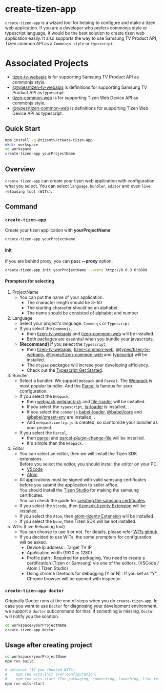 # create-tizen-app

`create-tizen-app` is a wizard tool for helping to configure and make a tizen web application.
If you are a developer who prefers commonjs style or typescript language, It would be the best solution to craete tizen web application easily.
It also supports the way to use Samsung TV Product API, Tizen common API as a `Commonjs style` or `typescript`.

# Associated Projects

-   [tizen-tv-webapis](https://github.com/Samsung/tizentv-webapis) is for supporting Samsung TV Product API as commonjs style.
-   [@types/tizen-tv-webapis](#) is definitions for supporting Samsung TV Product API as typescript.
-   [tizen-common-web](https://github.com/Samsung/tizen-common-web) is for supporting Tizen Web Device API as commonjs style.
-   [@types/tizen-common-web](https://www.npmjs.com/package/@types/tizen-common-web) is definitions for supporting Tizen Web Device API as typescript.

## Quick Start

```sh
npm install -g @tizentv/create-tizen-app
mkdir workspace
cd workspace
create-tizen-app yourProjectName
```

## Overview

`create-tizen-app` can create your tizen web application with configuration what you select.
You can select `language`, `bundler`, `editor` and even `live reloading tool (WITs)`.

## Command

### `create-tizen-app`

Create your tizen application with **yourProjectName**

```sh
create-tizen-app yourProjectName
```

#### init

if you are behind proxy, you can pass **--proxy** option.

```sh
create-tizen-app init yourProjectName --proxy http://0.0.0.0:8080
```

#### Prompters for selecting

1. ProjectName
    - You can put the name of your application.
        - The character length should be 3~50
        - The starting character should be an alphabet
        - The name should be consisted of alphabet and number
2. Language
    - Select your project's language. `Commonjs` or `Typescript`.
    - If you select the `Commonjs`,
        - then [tizen-tv-webapis](https://www.npmjs.com/package/tizen-tv-webapis) and [tizen-common-web](https://www.npmjs.com/package/tizen-common-web) will be installed.
        - Both packages are essential when you bundle your javascripts.
    - **[Recommand]** If you select the `Typescript`,
        - then [tizen-tv-webapis](https://www.npmjs.com/package/tizen-tv-webapis), [tizen-common-web](https://www.npmjs.com/package/tizen-common-web), [@types/tizen-tv-webapis](https://www.npmjs.com/package/@types/tizen-tv-webapis), [@types/tizen-common-web](https://www.npmjs.com/package/@types/tizen-common-web) and [typescript](https://www.npmjs.com/package/typescript) will be installed.
        - The `@types` packages will increse your developing efficiency.
        - Check out the [Typescript Get Started](https://www.typescriptlang.org/docs/handbook/typescript-from-scratch.html).
3. Bundler
    - Select a bundler. We support `Webpack` and `Parcel`. The [Webpack](https://webpack.js.org/) is most popular bundler. And the [Parcel](https://parceljs.org/) is famous for zero configuration.
    - If you select the `Webpack`,
        - then [webpack](https://www.npmjs.com/package/webpack),[webpack-cli](https://www.npmjs.com/package/webpack-cli) and [file-loader](https://www.npmjs.com/package/file-loader) will be installed.
        - If you select the `typescript`, [ts-loader](https://www.npmjs.com/package/ts-loader) is installed, .
        - If you select the `commonjs` [babel-loader](https://www.npmjs.com/package/babel-loader), [@babel/core](https://www.npmjs.com/package/@babel/core) and [@babel/preset-env](https://www.npmjs.com/package/@babel/preset-env) are installed, .
        - And `webpack.config.js` is created, so cumtomize your bundler as your project.
    - If you select the `Parcel`,
        - then [parcel](https://github.com/parcel-bundler/parcel) and [parcel-plugin-change-file](https://www.npmjs.com/package/parcel-plugin-change-file) will be installed.
        - It's simple than the `Webpack`.
4. Editor
    - You can select an editor, then we will install the Tizen SDK extensions.  
      Before you select the editor, you should install the editor on your PC.
        - [VScode](https://code.visualstudio.com/)
        - [Atom](https://atom.io/)
    - All applications must be signed with valid samsung certificates before you submit the application to seller office.  
      You should install the [Tizen Studio](https://developer.tizen.org/development/tizen-studio/overview) for making the samsung certificates.  
      You can check the guide for [creating the samsung certificates](https://developer.samsung.com/smarttv/develop/getting-started/setting-up-sdk/creating-certificates.html).
    - If you select the `VScode`, then [tizensdk.tizentv Extension](https://marketplace.visualstudio.com/items?itemName=tizensdk.tizentv) will be installed.
    - If you select the `Atom`, then [atom-tizentv Extension](https://atom.io/packages/atom-tizentv) will be installed.
    - If you select the `None`, then Tizen SDK will be not installed.
5. WITs (Live Reloading tool)
    - You can choose to use it or not. For details, please refer [WITs github](https://github.com/Samsung/Wits).
    - If you decided to use WITs, the some prompters for configuration will be asked.
        - Device Ip address
          : Target TV IP
        - Application width (1920 or 1280)
        - Profile path
          : Required for packaging. You need to create a certification (Tizen or Samsung) via one of the editors. (VSCode / Atom / Tizen Studio)
        - Using chrome Devtools for debugging (Y or N)
          : If you set as "Y", Chrome browser will be opened with inspector

### `create-tizen-app doctor`

Originally Doctor runs at the end of steps when you do `create-tizen-app`.
In case you want to use `Doctor` for diagnosing your development environment,
we support a `doctor` subcommand for that.
If something is missing, `Doctor` will notify you the solution.

```sh
cd workspace/yourProjectName
create-tizen-app doctor
```

## Usage after creating project

```sh
cd workspace/yourProjectName
npm run build

# optional (If you choosed WITs)
#    npm run wits-init (For configuration)
#    npm run wits-start (For packaging, connecting, launching, live reloading)
npm run wits-start
```
